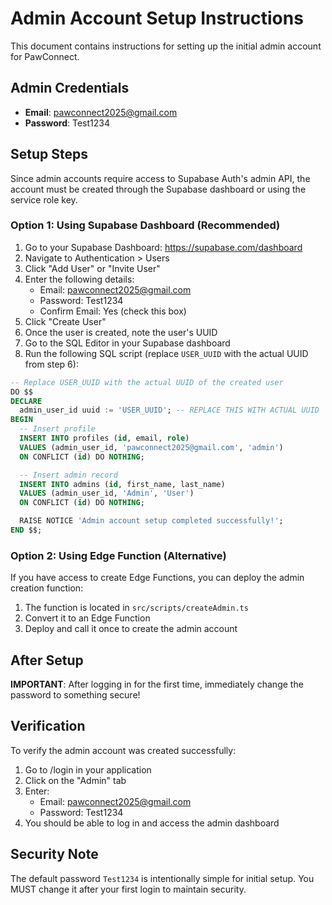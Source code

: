 # Admin Account Setup Instructions

This document contains instructions for setting up the initial admin account for PawConnect.

## Admin Credentials

- **Email**: pawconnect2025@gmail.com
- **Password**: Test1234

## Setup Steps

Since admin accounts require access to Supabase Auth's admin API, the account must be created through the Supabase dashboard or using the service role key.

### Option 1: Using Supabase Dashboard (Recommended)

1. Go to your Supabase Dashboard: https://supabase.com/dashboard
2. Navigate to Authentication > Users
3. Click "Add User" or "Invite User"
4. Enter the following details:
   - Email: pawconnect2025@gmail.com
   - Password: Test1234
   - Confirm Email: Yes (check this box)
5. Click "Create User"
6. Once the user is created, note the user's UUID
7. Go to the SQL Editor in your Supabase dashboard
8. Run the following SQL script (replace `USER_UUID` with the actual UUID from step 6):

```sql
-- Replace USER_UUID with the actual UUID of the created user
DO $$
DECLARE
  admin_user_id uuid := 'USER_UUID'; -- REPLACE THIS WITH ACTUAL UUID
BEGIN
  -- Insert profile
  INSERT INTO profiles (id, email, role)
  VALUES (admin_user_id, 'pawconnect2025@gmail.com', 'admin')
  ON CONFLICT (id) DO NOTHING;

  -- Insert admin record
  INSERT INTO admins (id, first_name, last_name)
  VALUES (admin_user_id, 'Admin', 'User')
  ON CONFLICT (id) DO NOTHING;

  RAISE NOTICE 'Admin account setup completed successfully!';
END $$;
```

### Option 2: Using Edge Function (Alternative)

If you have access to create Edge Functions, you can deploy the admin creation function:

1. The function is located in `src/scripts/createAdmin.ts`
2. Convert it to an Edge Function
3. Deploy and call it once to create the admin account

## After Setup

**IMPORTANT**: After logging in for the first time, immediately change the password to something secure!

## Verification

To verify the admin account was created successfully:

1. Go to /login in your application
2. Click on the "Admin" tab
3. Enter:
   - Email: pawconnect2025@gmail.com
   - Password: Test1234
4. You should be able to log in and access the admin dashboard

## Security Note

The default password `Test1234` is intentionally simple for initial setup. You MUST change it after your first login to maintain security.
